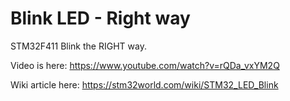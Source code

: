 # Blink LED - Right way

STM32F411 Blink the RIGHT way.

Video is here: https://www.youtube.com/watch?v=rQDa_vxYM2Q

Wiki article here: https://stm32world.com/wiki/STM32_LED_Blink
